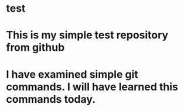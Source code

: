 # test
# This is my simple test repository from github
# I have examined simple git commands. I will have learned this commands today.
